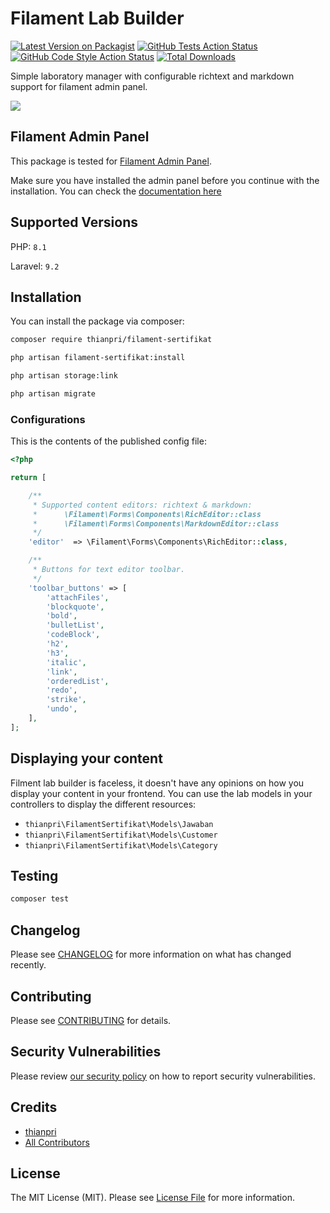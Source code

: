 # Filament Lab Builder

[![Latest Version on Packagist](https://img.shields.io/packagist/v/thianpri/filament-sertifikat.svg?style=flat-square)](https://packagist.org/packages/thianpri/filament-sertifikat)
[![GitHub Tests Action Status](https://img.shields.io/github/workflow/status/thianpri/filament-sertifikat/run-tests?label=tests)](https://github.com/thianpri/filament-sertifikat/actions?query=workflow%3Arun-tests+branch%3Amain)
[![GitHub Code Style Action Status](https://img.shields.io/github/workflow/status/thianpri/filament-sertifikat/Check%20&%20fix%20styling?label=code%20style)](https://github.com/thianpri/filament-sertifikat/actions?query=workflow%3A"Check+%26+fix+styling"+branch%3Amain)
[![Total Downloads](https://img.shields.io/packagist/dt/thianpri/filament-sertifikat.svg?style=flat-square)](https://packagist.org/packages/thianpri/filament-sertifikat)

Simple laboratory manager with configurable richtext and markdown support for filament admin panel.

![](./art/screen1.png)

## Filament Admin Panel
This package is tested for [Filament Admin Panel](https://filamentphp.com/). 

Make sure you have installed the admin panel before you continue with the installation. You can check the [documentation here](https://filamentphp.com/docs/admin)

## Supported Versions
PHP: `8.1`

Laravel: `9.2`

## Installation
You can install the package via composer:

```bash
composer require thianpri/filament-sertifikat

php artisan filament-sertifikat:install

php artisan storage:link

php artisan migrate
```

### Configurations
This is the contents of the published config file:

```php
<?php

return [

    /**
     * Supported content editors: richtext & markdown:
     *      \Filament\Forms\Components\RichEditor::class
     *      \Filament\Forms\Components\MarkdownEditor::class
     */
    'editor'  => \Filament\Forms\Components\RichEditor::class,

    /**
     * Buttons for text editor toolbar.
     */
    'toolbar_buttons' => [
        'attachFiles',
        'blockquote',
        'bold',
        'bulletList',
        'codeBlock',
        'h2',
        'h3',
        'italic',
        'link',
        'orderedList',
        'redo',
        'strike',
        'undo',
    ],
];
```


## Displaying your content
Filment lab builder is faceless, it doesn't have any opinions on how you display your content in your frontend. You can use the lab models in your controllers to display the different resources:

- `thianpri\FilamentSertifikat\Models\Jawaban`
- `thianpri\FilamentSertifikat\Models\Customer`
- `thianpri\FilamentSertifikat\Models\Category`

## Testing

```bash
composer test
```

## Changelog

Please see [CHANGELOG](CHANGELOG.md) for more information on what has changed recently.

## Contributing

Please see [CONTRIBUTING](.github/CONTRIBUTING.md) for details.

## Security Vulnerabilities

Please review [our security policy](../../security/policy) on how to report security vulnerabilities.

## Credits

- [thianpri](https://github.com/thianpri)
- [All Contributors](../../contributors)

## License

The MIT License (MIT). Please see [License File](LICENSE.md) for more information.
